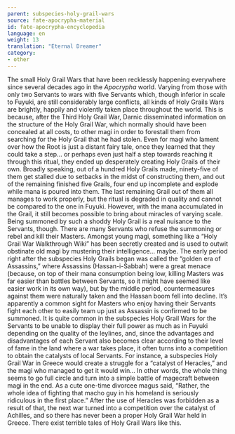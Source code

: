 ```yaml
---
parent: subspecies-holy-grail-wars
source: fate-apocrypha-material
id: fate-apocrypha-encyclopedia
language: en
weight: 13
translation: "Eternal Dreamer"
category:
- other
---
```


The small Holy Grail Wars that have been recklessly happening everywhere since several decades ago in the *Apocrypha* world. Varying from those with only two Servants to wars with five Servants which, though inferior in scale to Fuyuki, are still considerably large conflicts, all kinds of Holy Grails Wars are brightly, happily and violently taken place throughout the world.
This is because, after the Third Holy Grail War, Darnic disseminated information on the structure of the Holy Grail War, which normally should have been concealed at all costs, to other magi in order to forestall them from searching for the Holy Grail that he had stolen.
Even for magi who lament over how the Root is just a distant fairy tale, once they learned that they could take a step… or perhaps even just half a step towards reaching it through this ritual, they ended up desperately creating Holy Grails of their own.
Broadly speaking, out of a hundred Holy Grails made, ninety-five of them get stalled due to setbacks in the midst of constructing them, and out of the remaining finished five Grails, four end up incomplete and explode while mana is poured into them. The last remaining Grail out of them all manages to work properly, but the ritual is degraded in quality and cannot be compared to the one in Fuyuki.
However, with the mana accumulated in the Grail, it still becomes possible to bring about miracles of varying scale. Being summoned by such a shoddy Holy Grail is a real nuisance to the Servants, though. There are many Servants who refuse the summoning or rebel and kill their Masters.
Amongst young magi, something like a “Holy Grail War Walkthrough Wiki” has been secretly created and is used to outwit obstinate old magi by mustering their intelligence… maybe. The early period right after the subspecies Holy Grails began was called the “golden era of Assassins,” where Assassins (Hassan-i-Sabbah) were a great menace (because, on top of their mana consumption being low, killing Masters was far easier than battles between Servants, so it might have seemed like easier work in its own way), but by the middle period, countermeasures against them were naturally taken and the Hassan boom fell into decline. It’s apparently a common sight for Masters who enjoy having their Servants fight each other to easily team up just as Assassin is confirmed to be summoned.
It is quite common in the subspecies Holy Grail Wars for the Servants to be unable to display their full power as much as in Fuyuki depending on the quality of the leylines, and, since the advantages and disadvantages of each Servant also becomes clear according to their level of fame in the land where a war takes place, it often turns into a competition to obtain the catalysts of local Servants.
For instance, a subspecies Holy Grail War in Greece would create a struggle for a “catalyst of Heracles,” and the magi who managed to get it would win… In other words, the whole thing seems to go full circle and turn into a simple battle of magecraft between magi in the end. As a cute one-time divorcee magus said, “Rather, the whole idea of fighting that macho guy in his homeland is seriously ridiculous in the first place.”
After the use of Heracles was forbidden as a result of that, the next war turned into a competition over the catalyst of Achilles, and so there has never been a proper Holy Grail War held in Greece. There exist terrible tales of Holy Grail Wars like this.
